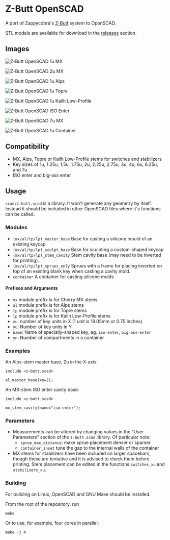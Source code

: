 # Z-Butt OpenSCAD

A port of Zappycobra's [Z-Butt](https://github.com/imyownyear/Z-Butt) system to OpenSCAD.

STL models are available for download in the [releases](https://github.com/yatara-cc/z-butt-openscad/releases) section.


## Images

![Z-Butt OpenSCAD 1u MX](img/z-butt-1u-mx.jpg)

![Z-Butt OpenSCAD 2u MX](img/z-butt-2u-mx.jpg)

![Z-Butt OpenSCAD 1u Alps](img/z-butt-1u-al.jpg)

![Z-Butt OpenSCAD 1u Topre](img/z-butt-1u-tp.jpg)

![Z-Butt OpenSCAD 1u Kailh Low-Profile](img/z-butt-1u-lp.jpg)

![Z-Butt OpenSCAD ISO Enter](img/z-butt-iso-enter-mx.jpg)

![Z-Butt OpenSCAD 7u MX](img/z-butt-7u-mx.jpg)

![Z-Butt OpenSCAD 1u Container](img/z-butt-1u-container.jpg)


## Compatibility

-   MX, Alps, Topre or Kailh Low-Profile stems for switches and stabilizers
-   Key sizes of 1u, 1.25u, 1.5u, 1.75u, 2u, 2.25u, 2.75u, 3u, 4u, 6u, 6.25u, and 7u
-   ISO enter and big-ass enter


## Usage

`scad/z-butt.scad` is a library. It won't generate any geometry by itself. Instead it should be included in other OpenSCAD files where it's functions can be called.


### Modules


-   `(mx/al/tp/lp)_master_base` Base for casting a silicone mould of an existing keycap.
-   `(mx/al/tp/lp)_sculpt_base` Base for sculpting a custom-shaped keycap
-   `(mx/al/tp/lp)_stem_cavity` Stem cavity base (may need to be inverted for printing).
-   `(mx/al/tp/lp)_sprues_only` Sprues with a frame for placing inverted on top of an existing blank key when casting a cavity mold.
-   `container` A container for casting silicone molds


#### Prefixes and Arguments

-   `mx` module prefix is for Cherry MX stems
-   `al` module prefix is for Alps stems
-   `tp` module prefix is for Topre stems
-   `lp` module prefix is for Kailh Low-Profile stems
-   `xu`: number of key units in X (1 unit is 19.05mm or 0.75 inches).
-   `yu`: Number of key units in Y
-   `name`: Name of specially-shaped key, eg. `iso-enter`, `big-ass-enter`
-   `yn`: Number of compartments in a container


### Examples


An Alps-stem master base, 2u in the X-axis:

```
include <z-butt.scad>

al_master_base(xu=2);
```


An MX-stem ISO enter cavity base:

```
include <z-butt.scad>

mx_stem_cavity(name="iso-enter");
```


### Parameters

-   Measurements can be altered by changing values in the “User Parameters” section of the `z-butt.scad` library. Of particular note:
    -   `sprue_max_distance`: make sprue placement denser or sparser
    -   `container_inset` tune the gap to the internal walls of the container
-   MX stems for stabilizers have been included on larger spacebars, though these are tentative and it is advised to check them before printing. Stem placement can be edited in the functions `switches_xu` and `stabilizers_xu`.


### Building

For building on Linux, OpenSCAD and GNU Make should be installed.

From the root of the repository, run

```
make
```

Or to use, for example, four cores in parallel:

```
make -j 4
```



